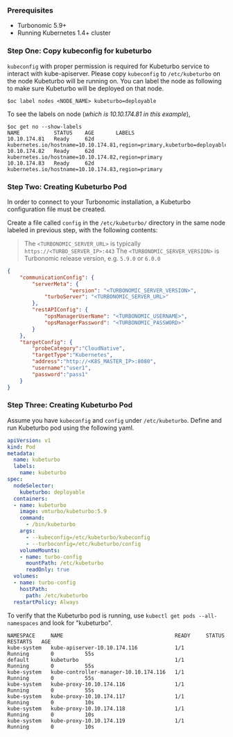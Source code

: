 ### Prerequisites
* Turbonomic 5.9+
* Running Kubernetes 1.4+ cluster 

### <a name="configFile"></a>Step One: Copy kubeconfig for kubeturbo
`kubeconfig` with proper permission is required for Kubeturbo service to interact with kube-apiserver. 
Please copy `kubeconfig` to `/etc/kubeturbo` on the node Kubeturbo will be running on. You can label the node as following to make sure Kubeturbo will be deployed on that node.

```console
$oc label nodes <NODE_NAME> kubeturbo=deployable
```

To see the labels on node (*which is 10.10.174.81 in this example*),

```console
$oc get no --show-labels
NAME           STATUS    AGE       LABELS
10.10.174.81   Ready     62d       kubernetes.io/hostname=10.10.174.81,region=primary,kubeturbo=deployable
10.10.174.82   Ready     62d       kubernetes.io/hostname=10.10.174.82,region=primary
10.10.174.83   Ready     62d       kubernetes.io/hostname=10.10.174.83,region=primary
```


### Step Two: Creating Kubeturbo Pod
In order to connect to your Turbonomic installation, a Kubeturbo configuration file must be created. 

Create a file called `config` in the `/etc/kubeturbo/` directory in the same node labeled in previous step, with the following contents:

> The `<TURBONOMIC_SERVER_URL>` is typically `https://<TURBO_SERVER_IP>:443`
> The `<TURBONOMIC_SERVER_VERSION>` is Turbonomic release version, e.g. `5.9.0` or `6.0.0`

```json
{
	"communicationConfig": {
		"serverMeta": {
                    "version": "<TURBONOMIC_SERVER_VERSION>",
		    "turboServer": "<TURBONOMIC_SERVER_URL>"
		},
		"restAPIConfig": {
			"opsManagerUserName": "<TURBONOMIC_USERNAME>",
			"opsManagerPassword": "<TURBONOMIC_PASSWORD>"
		}
	},
	"targetConfig": {
		"probeCategory":"CloudNative",
		"targetType":"Kubernetes",
		"address":"http://<K8S_MASTER_IP>:8080",
		"username":"user1",
		"password":"pass1"
	}
}
```

### Step Three: Creating Kubeturbo Pod

Assume you have `kubeconfig` and `config` under `/etc/kubeturbo`.
Define and run Kubeturbo pod using the following yaml.

```yaml
apiVersion: v1
kind: Pod
metadata:
  name: kubeturbo
  labels:
    name: kubeturbo
spec:
  nodeSelector:
    kubeturbo: deployable
  containers:
  - name: kubeturbo
    image: vmturbo/kubeturbo:5.9
    command:
      - /bin/kubeturbo
    args:
      - --kubeconfig=/etc/kubeturbo/kubeconfig
      - --turboconfig=/etc/kubeturbo/config
    volumeMounts:
    - name: turbo-config
      mountPath: /etc/kubeturbo
      readOnly: true
  volumes:
  - name: turbo-config
    hostPath:
      path: /etc/kubeturbo
  restartPolicy: Always
```

To verify that the Kubeturbo pod is running, use `kubectl get pods --all-namespaces` and look for "kubeturbo".

```console
NAMESPACE     NAME                                    READY     STATUS        RESTARTS   AGE
kube-system   kube-apiserver-10.10.174.116            1/1       Running       0          55s
default       kubeturbo                               1/1       Running       0          55s
kube-system   kube-controller-manager-10.10.174.116   1/1       Running       0          55s
kube-system   kube-proxy-10.10.174.116                1/1       Running       0          55s
kube-system   kube-proxy-10.10.174.117                1/1       Running       0          10s
kube-system   kube-proxy-10.10.174.118                1/1       Running       0          10s
kube-system   kube-proxy-10.10.174.119                1/1       Running       0          10s
```
